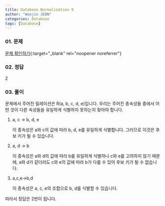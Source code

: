 ```yaml
---
title: Database Normalization 9
author: "Woojin JEON"
categories: Database
tags: [Database]
---
```


### 01. 문제

[문제 확인하기](https://www.hackerrank.com/challenges/database-normalization-9/problem?isFullScreen=true){:target="_blank" rel="noopener noreferrer"}

### 02. 정답

2

### 03. 풀이

문제에서 주어진 릴레이션은 R(a, b, c, d, e)입니다.
우리는 주어진 종속성들 중에서 어떤 것이 다른 속성들을 유일하게 식별하지 못하는지 찾아야 합니다.

1. a, c → b, d, e

    이 종속성은 a와 c의 값에 따라 b, d, e를 유일하게 식별합니다. 그러므로 이것은 후보 키가 될 수 있습니다.

2. a, d → b

    이 종속성은 a와 d의 값에 따라 b를 유일하게 식별하나 c와 e를 고려하지 않기 때문에, a와 d가 같더라도 c와 e의 값에 따라 b가 다를 수 있어 후보 키가 될 수 없습니다.

3. a,c,e→b,d

    이 종속성은 a, c, e의 조합으로 b, d를 식별할 수 있습니다.

따라서 정답은 2번이 됩니다.
